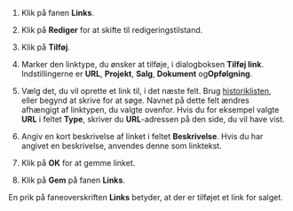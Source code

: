 <!-- markdownlint-disable-file MD041 -->
1. Klik på fanen **Links**.

2. Klik på **Rediger** for at skifte til redigeringstilstand.

3. Klik på **Tilføj**.

4. Marker den linktype, du ønsker at tilføje, i dialogboksen **Tilføj link**. Indstillingerne er **URL**, **Projekt**, **Salg**, **Dokument** og**Opfølgning**.

5. Vælg det, du vil oprette et link til, i det næste felt. Brug [historiklisten][1], eller begynd at skrive for at søge. Navnet på dette felt ændres afhængigt af linktypen, du valgte ovenfor. Hvis du for eksempel valgte **URL** i feltet **Type**, skriver du **URL**-adressen på den side, du vil have vist.

6. Angiv en kort beskrivelse af linket i feltet **Beskrivelse**. Hvis du har angivet en beskrivelse, anvendes denne som linktekst.

7. Klik på **OK** for at gemme linket.

8. Klik på **Gem** på fanen **Links**.

En prik på faneoverskriften **Links** betyder, at der er tilføjet et link for salget.

<!-- Referenced links -->
[1]: ../../search-options/learn/using-history-list.md
